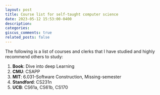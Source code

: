 ```yaml
---
layout: post
title: Course list for self-taught computer science
date: 2023-05-12 15:53:00-0400
description:
categories:
giscus_comments: true
related_posts: false
---
```


The following is a list of courses and clerks that I have studied and highly recommend others to study:

1. **Book**: Dive into deep Learning
2. **CMU**: CSAPP
3. **MIT**: 6.031-Software Construction, Missing-semester
4. **Standford**: CS231n
5. **UCB**: CS61a, CS61b, CS170
